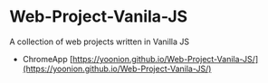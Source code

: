 # Web-Project-Vanila-JS
A collection of web projects written in Vanilla JS

* ChromeApp [https://yoonion.github.io/Web-Project-Vanila-JS/](https://yoonion.github.io/Web-Project-Vanila-JS/) 
